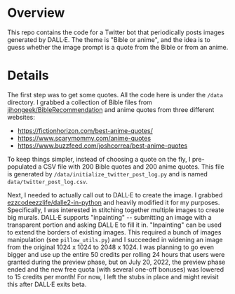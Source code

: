 # Overview
This repo contains the code for a Twitter bot that periodically posts images
generated by DALL·E. The theme is "Bible or anime", and the idea is to guess
whether the image prompt is a quote from the Bible or from an anime.

# Details
The first step was to get some quotes. All the code here is under the `/data`
directory. I grabbed a collection of Bible files from [jihongeek/BibleRecommendation](https://github.com/jihongeek/BibleRecommendation/commit/18666e86192c6f45c0218b714a2ed1d268548c3e)
and anime quotes from three different websites:
- https://fictionhorizon.com/best-anime-quotes/
- https://www.scarymommy.com/anime-quotes
- https://www.buzzfeed.com/joshcorrea/best-anime-quotes

To keep things simpler, instead of choosing a quote on the fly, I pre-populated
a CSV file with 200 Bible quotes and 200 anime quotes. This file is generated
by `/data/initialize_twitter_post_log.py` and is named `data/twitter_post_log.csv`.

Next, I needed to actually call out to DALL·E to create the image. I grabbed 
[ezzcodeezzlife/dalle2-in-python](https://github.com/ezzcodeezzlife/dalle2-in-python)
and heavily modified it for my purposes. Specifically, I was interested in 
stitching together multiple images to create big murals. DALL·E supports
"inpainting" -- submitting an image with a transparent portion and asking
DALL·E to fill it in. "Inpainting" can be used to extend the borders of existing
images. This required a bunch of images manipulation (see `pillow_utils.py`)
and I succeeded in widening an image from the original 1024 x 1024 to
2048 x 1024. I was planning to go even bigger and use up the entire 50 credits
per rolling 24 hours that users were granted during the preview phase, but on
July 20, 2022, the preview phase ended and the new free quota (with several 
one-off bonuses) was lowered to 15 credits per month! For now, I left the stubs
in place and might revisit this after DALL·E exits beta.
